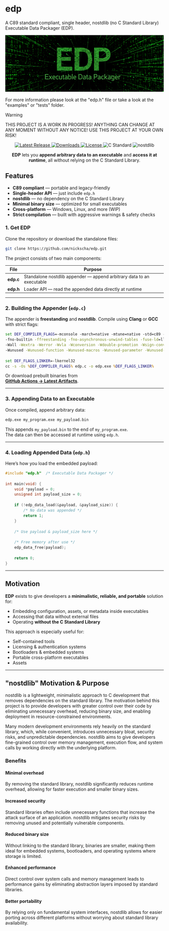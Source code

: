 # edp
A C89 standard compliant, single header, nostdlib (no C Standard Library) Executable Data Packager (EDP).

<p align="center">
<a href="https://github.com/nickscha/edp"><img src="assets/edp.png"></a>
</p>

For more information please look at the "edp.h" file or take a look at the "examples" or "tests" folder.

> [!WARNING]
> THIS PROJECT IS A WORK IN PROGRESS! ANYTHING CAN CHANGE AT ANY MOMENT WITHOUT ANY NOTICE! USE THIS PROJECT AT YOUR OWN RISK!

<p align="center">
  <a href="https://github.com/nickscha/edp/releases">
    <img src="https://img.shields.io/github/v/release/nickscha/edp?style=flat-square&color=blue" alt="Latest Release">
  </a>
  <a href="https://github.com/nickscha/edp/releases">
    <img src="https://img.shields.io/github/downloads/nickscha/edp/total?style=flat-square&color=brightgreen" alt="Downloads">
  </a>
  <a href="https://opensource.org/licenses/MIT">
    <img src="https://img.shields.io/badge/License-MIT-yellow.svg?style=flat-square" alt="License">
  </a>
  <img src="https://img.shields.io/badge/Standard-C89-orange?style=flat-square" alt="C Standard">
  <img src="https://img.shields.io/badge/nolib-nostdlib-lightgrey?style=flat-square" alt="nostdlib">
</p>

<p align="center">
  <b>EDP</b> lets you <b>append arbitrary data to an executable</b> and <b>access it at runtime</b>, 
  all without relying on the C Standard Library.
</p>

## **Features**
- **C89 compliant** — portable and legacy-friendly  
- **Single-header API** — just include `edp.h`  
- **nostdlib** — no dependency on the C Standard Library  
- **Minimal binary size** — optimized for small executables  
- **Cross-platform** — Windows, Linux, and more (WIP)  
- **Strict compilation** — built with aggressive warnings & safety checks  

### **1. Get EDP**
Clone the repository or download the standalone files:

```bash
git clone https://github.com/nickscha/edp.git
```

The project consists of two main components:

| File       | Purpose |
|-----------|----------------------|
| **edp.c** | Standalone nostdlib appender — append arbitrary data to an executable |
| **edp.h** | Loader API — read the appended data directly at runtime |

---

### **2. Building the Appender (`edp.c`)**

The appender is **freestanding** and **nostdlib**. Compile using **Clang** or **GCC** with strict flags:

```bat
set DEF_COMPILER_FLAGS=-mconsole -march=native -mtune=native -std=c89 -pedantic -nodefaultlibs -nostdlib -mno-stack-arg-probe -Xlinker /STACK:0x100000,0x100000 ^
-fno-builtin -ffreestanding -fno-asynchronous-unwind-tables -fuse-ld=lld ^
-Wall -Wextra -Werror -Wvla -Wconversion -Wdouble-promotion -Wsign-conversion -Wuninitialized -Winit-self ^
-Wunused -Wunused-function -Wunused-macros -Wunused-parameter -Wunused-value -Wunused-variable -Wunused-local-typedefs

set DEF_FLAGS_LINKER=-lkernel32
cc -s -Os %DEF_COMPILER_FLAGS% edp.c -o edp.exe %DEF_FLAGS_LINKER%
```

Or download prebuilt binaries from  
**[GitHub Actions → Latest Artifacts](https://github.com/nickscha/edp/actions)**.

---

### **3. Appending Data to an Executable**

Once compiled, append arbitrary data:

```bash
edp.exe my_program.exe my_payload.bin
```

This appends `my_payload.bin` to the end of `my_program.exe`.  
The data can then be accessed at runtime using `edp.h`.

---

### **4. Loading Appended Data (`edp.h`)**

Here’s how you load the embedded payload:

```c
#include "edp.h"  /* Executable Data Packager */

int main(void) {
    void *payload = 0;
    unsigned int payload_size = 0;

    if (!edp_data_load(&payload, &payload_size)) {
        /* No data was appended */
        return 1;
    }

    /* Use payload & payload_size here */

    /* Free memory after use */
    edp_data_free(payload);

    return 0;
}
```

---

## **Motivation**

**EDP** exists to give developers a **minimalistic, reliable, and portable** solution for:
- Embedding configuration, assets, or metadata inside executables  
- Accessing that data without external files  
- Operating **without the C Standard Library**  

This approach is especially useful for:
- Self-contained tools  
- Licensing & authentication systems  
- Bootloaders & embedded systems  
- Portable cross-platform executables  
- Assets

---

## "nostdlib" Motivation & Purpose

nostdlib is a lightweight, minimalistic approach to C development that removes dependencies on the standard library. The motivation behind this project is to provide developers with greater control over their code by eliminating unnecessary overhead, reducing binary size, and enabling deployment in resource-constrained environments.

Many modern development environments rely heavily on the standard library, which, while convenient, introduces unnecessary bloat, security risks, and unpredictable dependencies. nostdlib aims to give developers fine-grained control over memory management, execution flow, and system calls by working directly with the underlying platform.

### Benefits

#### Minimal overhead
By removing the standard library, nostdlib significantly reduces runtime overhead, allowing for faster execution and smaller binary sizes.

#### Increased security
Standard libraries often include unnecessary functions that increase the attack surface of an application. nostdlib mitigates security risks by removing unused and potentially vulnerable components.

#### Reduced binary size
Without linking to the standard library, binaries are smaller, making them ideal for embedded systems, bootloaders, and operating systems where storage is limited.

#### Enhanced performance
Direct control over system calls and memory management leads to performance gains by eliminating abstraction layers imposed by standard libraries.

#### Better portability
By relying only on fundamental system interfaces, nostdlib allows for easier porting across different platforms without worrying about standard library availability.
